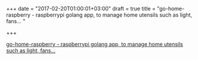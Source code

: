 +++
date = "2017-02-20T01:00:01+03:00"
draft = true
title = "go-home-raspberry - raspberrypi golang app, to manage home utensils such as light, fans... "

+++

<p><a href="https://t.co/AMmLJybu6j">go-home-raspberry - raspberrypi golang app, to manage home utensils such as light, fans... </a></p>
